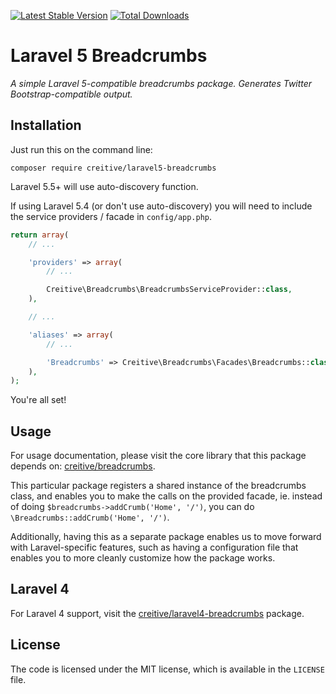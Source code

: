 [![Latest Stable Version](https://poser.pugx.org/creitive/laravel5-breadcrumbs/version.png)](https://packagist.org/packages/creitive/laravel5-breadcrumbs) [![Total Downloads](https://poser.pugx.org/creitive/laravel5-breadcrumbs/d/total.png)](https://packagist.org/packages/creitive/laravel5-breadcrumbs)

Laravel 5 Breadcrumbs
=====================

*A simple Laravel 5-compatible breadcrumbs package. Generates Twitter Bootstrap-compatible output.*


Installation
------------

Just run this on the command line:

```
composer require creitive/laravel5-breadcrumbs
```

Laravel 5.5+ will use auto-discovery function.

If using Laravel 5.4 (or don't use auto-discovery) you will need to include the service providers / facade in `config/app.php`.

```php
return array(
	// ...

	'providers' => array(
		// ...

		Creitive\Breadcrumbs\BreadcrumbsServiceProvider::class,
	),

	// ...

	'aliases' => array(
		// ...

		'Breadcrumbs' => Creitive\Breadcrumbs\Facades\Breadcrumbs::class,
	),
);
```

You're all set!


Usage
-----

For usage documentation, please visit the core library that this package depends on: [creitive/breadcrumbs](https://github.com/creitive/breadcrumbs).

This particular package registers a shared instance of the breadcrumbs class, and enables you to make the calls on the provided facade, ie. instead of doing `$breadcrumbs->addCrumb('Home', '/')`, you can do `\Breadcrumbs::addCrumb('Home', '/')`.

Additionally, having this as a separate package enables us to move forward with Laravel-specific features, such as having a configuration file that enables you to more cleanly customize how the package works.


Laravel 4
---------

For Laravel 4 support, visit the [creitive/laravel4-breadcrumbs](https://github.com/creitive/laravel4-breadcrumbs) package.


License
-------

The code is licensed under the MIT license, which is available in the `LICENSE` file.
